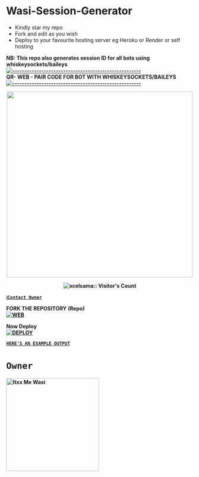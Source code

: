 # Wasi-Session-Generator
- Kindly star my repo
- Fork and edit as you wish
- Deploy to your favourite hosting server eg Heroku or Render or self hosting

<strong>NB:<strong/> This repo also generates session ID for all bots using whiskeysockets/baileys
[![-----------------------------------------------------](https://raw.githubusercontent.com/andreasbm/readme/master/assets/lines/colored.png)](#table-of-contents)
<br/>QR- WEB - PAIR CODE FOR BOT WITH WHISKEYSOCKETS/BAILEYS
[![-----------------------------------------------------](https://raw.githubusercontent.com/andreasbm/readme/master/assets/lines/colored.png)](#table-of-contents)
<p align="center">
   <a href="https://github.com/bri5777/ElIJA">
    <img src="https://files.catbox.moe/or8sig.jpeg" width="500">
     
</a>
 <p align="center"><img src="https://profile-counter.glitch.me/{Elija}/count.svg" alt="xcelsama:: Visitor's Count" /></p>



[`ℹ️Contact Owner`](https://wa.me/254720254797)

FORK THE REPOSITORY (Repo) 
    <br>
<a href="https://github.com/bri5777/ElIJA/SESSION-GENERATOR/fork"><img title="WEB" src="https://img.shields.io/badge/FORK Elija-QR?color=black&style=for-the-badge&logo=stackshare"></a>

Now Deploy
    <br>
<a href='https://dashboard.heroku.com/new?template=https://github.com/bri5777/ElIJA/SESSION-GENERATOR' target="_blank"><img alt='DEPLOY' src='https://img.shields.io/badge/-DEPLOY-black?style=for-the-badge&logo=heroku&logoColor=white'/>

[`HERE'S AN EXAMPLE OUTPUT`](https://Elija-session-test-2d5de70f8522.herokuapp.com)
# `Owner`

 <a href="https://github.com/bri5777/ElIJA"><img src="https://github.com/bri5777/ElIJA.png" width="250" height="250" alt="Itxx Me Wasi"/></a>

